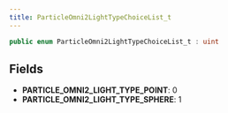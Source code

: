 ```yaml
---
title: ParticleOmni2LightTypeChoiceList_t
---
```


```csharp
public enum ParticleOmni2LightTypeChoiceList_t : uint
```

## Fields

- **PARTICLE_OMNI2_LIGHT_TYPE_POINT**: 0
- **PARTICLE_OMNI2_LIGHT_TYPE_SPHERE**: 1

